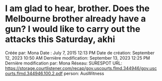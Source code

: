 # I am glad to hear, brother. Does the Melbourne brother already have a gun? I would like to carry out the attacks this Saturday, akhi

Créée par: Mona
Date : July 7, 2015 12:13 PM
Date de création: September 12, 2023 10:50 AM
Dernière modification: September 13, 2023 12:25 PM
Dernière modification par: Mona
Réseau: SURESPOT
URL: https://storage.courtlistener.com/recap/gov.uscourts.flmd.344946/gov.uscourts.flmd.344946.100.2.pdf
person: AusWitness